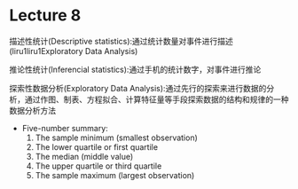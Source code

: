 Lecture 8
====
描述性统计(Descriptive statistics):通过统计数量对事件进行描述(liru1liru1Exploratory Data Analysis)

推论性统计(Inferencial statistics):通过手机的统计数字，对事件进行推论

探索性数据分析(Exploratory Data Analysis):通过先行的探索来进行数据的分析，通过作图、制表、方程拟合、计算特征量等手段探索数据的结构和规律的一种数据分析方法
+ Five-number summary:
  1. The sample minimum (smallest observation)
  2. The lower quartile or first quartile
  3. The median (middle value)
  4. The upper quartile or third quartile
  5. The sample maximum (largest observation)
